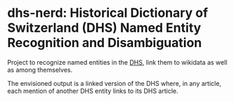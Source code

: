 

# dhs-nerd: Historical Dictionary of Switzerland (DHS) Named Entity Recognition and Disambiguation 

Project to recognize named entities in the [DHS](https://hls-dhs-dss.ch), link them to wikidata as well as among themselves.

The envisioned output is a linked version of the DHS where, in any article, each mention of another DHS entity links to its DHS article.